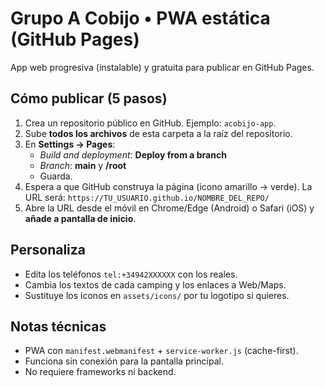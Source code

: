 # Grupo A Cobijo • PWA estática (GitHub Pages)

App web progresiva (instalable) y gratuita para publicar en GitHub Pages.

## Cómo publicar (5 pasos)

1. Crea un repositorio público en GitHub. Ejemplo: `acobijo-app`.
2. Sube **todos los archivos** de esta carpeta a la raíz del repositorio.
3. En **Settings → Pages**:
   - *Build and deployment*: **Deploy from a branch**
   - *Branch*: **main** y **/root**
   - Guarda.
4. Espera a que GitHub construya la página (icono amarillo → verde). La URL será:
   `https://TU_USUARIO.github.io/NOMBRE_DEL_REPO/`
5. Abre la URL desde el móvil en Chrome/Edge (Android) o Safari (iOS) y **añade a pantalla de inicio**.

## Personaliza
- Edita los teléfonos `tel:+34942XXXXXX` con los reales.
- Cambia los textos de cada camping y los enlaces a Web/Maps.
- Sustituye los iconos en `assets/icons/` por tu logotipo si quieres.

## Notas técnicas
- PWA con `manifest.webmanifest` + `service-worker.js` (cache-first).
- Funciona sin conexión para la pantalla principal.
- No requiere frameworks ni backend.
